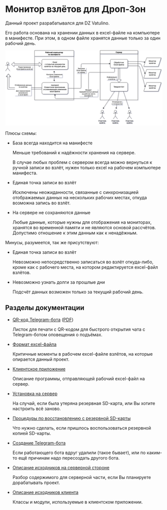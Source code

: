 # Монитор взлётов для Дроп-Зон

Данный проект разрабатывался для DZ Vatulino.

Его работа основана на хранении данных в excel-файле на компьютере в манифесте. При этом, в одном файле хранятся данные только за один рабочий день.

![](doc/projscheme.png)

Плюсы схемы:

* База всегда находится на манифесте

    Меньше требований к надёжности хранения на сервере.
    
    В случае любых проблем с сервером всегда можно вернуться к ручной записи во взлёт,
    нужен только excel на рабочем компьютере манифеста.

* Единая точка записи во взлёт

    Исключены неожиданности, связанные с синхронизацией отображаемых данных
    на нескольких рабочих местах, откуда возможна запись во взлёт.

* На сервере не сохраняются данные

    Любые данные, которые нужны для отображения на мониторах, хранятся во временной памяти
    и не являются основой рассчётов. Допустимо отношение к этим данным как к ненадёжным.

Минусы, разумеется, так же присутствуют:

* Единая точка записи во взлёт

    Невозможно непосредственно записаться во взлёт откуда-либо, кроме как с рабочего места,
    на котором редактируется excel-файл взлётов.

* Невозможно узнать долги за прошлые дни

    Подсчёт данных возможен только за текущий рабочий день.

## Разделы документации

* [QR-код Telegram-бота](doc/botqrcode.md) ([PDF](doc/botqrcode.pdf))

    Листок для печати с QR-кодом для быстрого открытия чата с Telegram-ботом оповещения о подъёмах.

* [Формат excel-файла](doc/excelformat.md)

    Критичные моменты в рабочем excel-файле взлётов, на которые опирается данный проект.

* [Клиентское приложение](doc/clientman.md)

    Описание программы, отправляющей рабочий excel-файл на сервер.

* [Установка на сервер](doc/INSTALL.md)

    На случай, если была утеряна резервная SD-карта, или Вы хотите настроить всё заново.

* [Процедуры по восстановлению с резервной SD-карты](doc/restore.md)

    Что нужно сделать, если пришлось воспользоваться резервной копией SD-карты.

* [Создание Telegram-бота](doc/telegrambot.md)

    Если работающего бота вдруг удалили (такое бывает), или по каким-то ещё причинам надо пересоздать другого бота.

* [Описание исходников на серверной стороне](doc/srcserver.md)

    Разбор содержимого для серверной части, если Вы планируете дорабатывать проект.

* [Описание исходников клиента](doc/srcclient.md)

    Классы и модули, используемые в клиентском приложении.

